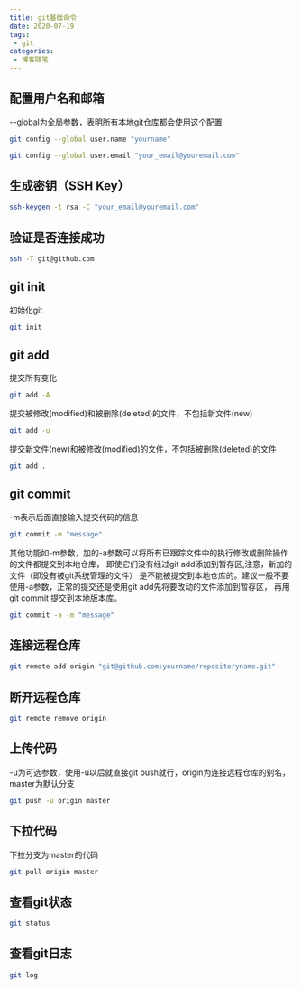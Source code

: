 ```yaml
---
title: git基础命令
date: 2020-07-19
tags:
 - git
categories:
 - 博客随笔
---
```


## 配置用户名和邮箱
--global为全局参数，表明所有本地git仓库都会使用这个配置
```bash
git config --global user.name "yourname"

git config --global user.email "your_email@youremail.com"
```

## 生成密钥（SSH Key）
```bash
ssh-keygen -t rsa -C "your_email@youremail.com"
```

## 验证是否连接成功
```bash
ssh -T git@github.com
```

## git init
初始化git
```bash
git init
```

## git add

提交所有变化
```bash
git add -A
```

提交被修改(modified)和被删除(deleted)的文件，不包括新文件(new)
```bash
git add -u
```

提交新文件(new)和被修改(modified)的文件，不包括被删除(deleted)的文件
```bash
git add .
```

## git commit
-m表示后面直接输入提交代码的信息
```bash
git commit -m "message"
```

其他功能如-m参数，加的-a参数可以将所有已跟踪文件中的执行修改或删除操作的文件都提交到本地仓库，
即使它们没有经过git add添加到暂存区,注意，新加的文件（即没有被git系统管理的文件）
是不能被提交到本地仓库的。建议一般不要使用-a参数，正常的提交还是使用git add先将要改动的文件添加到暂存区，
再用git commit 提交到本地版本库。
```bash
git commit -a -m "message"
```


## 连接远程仓库
```bash
git remote add origin "git@github.com:yourname/repositoryname.git"
```

## 断开远程仓库
```bash
git remote remove origin
```

## 上传代码
-u为可选参数，使用-u以后就直接git push就行，origin为连接远程仓库的别名，master为默认分支
```bash
git push -u origin master
```

## 下拉代码
下拉分支为master的代码
```bash
git pull origin master
```

## 查看git状态
```bash
git status
```

## 查看git日志
```bash
git log
```
